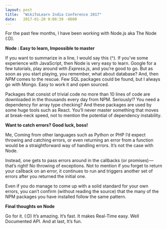 ```yaml
---
layout: post
title:  "WikiToLearn India Conference 2017"
date:   2017-01-20 9:00:39 -0600
---
```


For the past few months, I have been working with Node.js aka The Node (:D).

**Node : Easy to learn, Impossible to master**

If you want to summarize in a line, I would say this (^). If you’ve some experience with JavaScript, then Node is very easy to learn. Google for a few tutorials, play around with *Express.js*, and you’re good to go. But as soon as you start playing, you remember, what about database? And, then *NPM* comes to the rescue. Few SQL packages could be found, but I always go with Mongo. Easy to work it and open sourced.

Packages that consist of trivial code no more than 10 lines of code are downloaded in the thousands every day from NPM. Seriously!? You need a dependency for array type checking? And these packages are used by some huge tools such as React.
You’ll never master something that moves at break-neck speed, not to mention the potential of dependency instability.

**Want to catch errors? Good luck, boss!**

Me, Coming from other languages such as Python or PHP I’d expect throwing and catching errors, or even returning an error from a function would be a straightforward way of handling errors. It’s not the case with Node.

Instead, one gets to pass errors around in the callbacks (or promises) — that’s right! No throwing of exceptions. Not to mention if you forget to return your callback on an error, it continues to run and triggers another set of errors after you returned the initial one.

Even if you do manage to come up with a solid standard for your own errors, you can’t confirm (without reading the source) that the many of the NPM packages you have installed follow the same pattern.

**Final thoughts on Node**

Go for it. (:D) It’s amazing. It’s fast. It makes Real-Time easy. Well Documented API. And at last, It’s fun.

